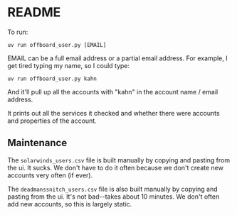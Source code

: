 # README

To run:

```
uv run offboard_user.py [EMAIL]
```

EMAIL can be a full email address or a partial email address. For example, I
get tired typing my name, so I could type:

```
uv run offboard_user.py kahn
```

And it'll pull up all the accounts with "kahn" in the account name / email
address.

It prints out all the services it checked and whether there were accounts and
properties of the account.


## Maintenance

The `solarwinds_users.csv` file is built manually by copying and pasting from
the ui. It sucks. We don't have to do it often because we don't create new
accounts very often (if ever).

The `deadmanssnitch_users.csv` file is also built manually by copying and
pasting from the ui. It's not bad--takes about 10 minutes. We don't often add
new accounts, so this is largely static.
